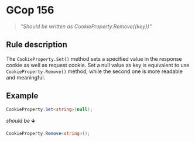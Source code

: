 ﻿# GCop 156

> *"Should be written as CookieProperty.Remove(\{key})"*

## Rule description

The `CookieProperty.Set()` method sets a specified value in the response cookie as well as request cookie. Set a null value as key is equivalent to use `CookieProperty.Remove()` method, while the second one is more readable and meaningful.
## Example

```csharp
CookieProperty.Set<string>(null);
```

*should be* 🡻

```csharp
CookieProperty.Remove<string>();
```